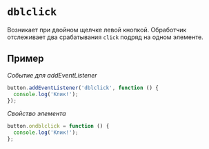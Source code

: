 # `dblclick`

Возникает при двойном щелчке левой кнопкой. Обработчик отслеживает два срабатывания `click` подряд на одном элементе.

## Пример

_Событие для addEventListener_

```js
button.addEventListener('dblclick', function () {
  console.log('Клик!');
});
```

_Свойство элемента_

```js
button.ondblclick = function () {
  console.log('Клик!');
};
```
